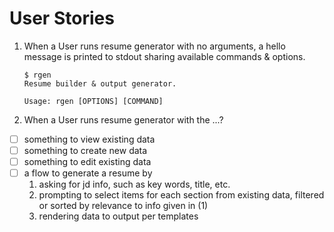 # User Stories

1. When a User runs resume generator with no
   arguments, a hello message is printed to
   stdout sharing available commands &
   options.

   ```
   $ rgen
   Resume builder & output generator.

   Usage: rgen [OPTIONS] [COMMAND]
   ```

<!-- FIXME -->

2. When a User runs resume generator with
   the ...?

<!-- TODO -->

- [ ] something to view existing data
- [ ] something to create new data
- [ ] something to edit existing data
- [ ] a flow to generate a resume by
  1. asking for jd info, such as key
     words, title, etc.
  2. prompting to select items for each
     section from existing data, filtered
     or sorted by relevance to info given
     in (1)
  3. rendering data to output per
     templates
